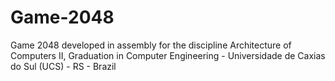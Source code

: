 # Game-2048
Game 2048 developed in assembly for the discipline Architecture of Computers II, 
Graduation in Computer Engineering - 
Universidade de Caxias do Sul (UCS) - RS - Brazil
